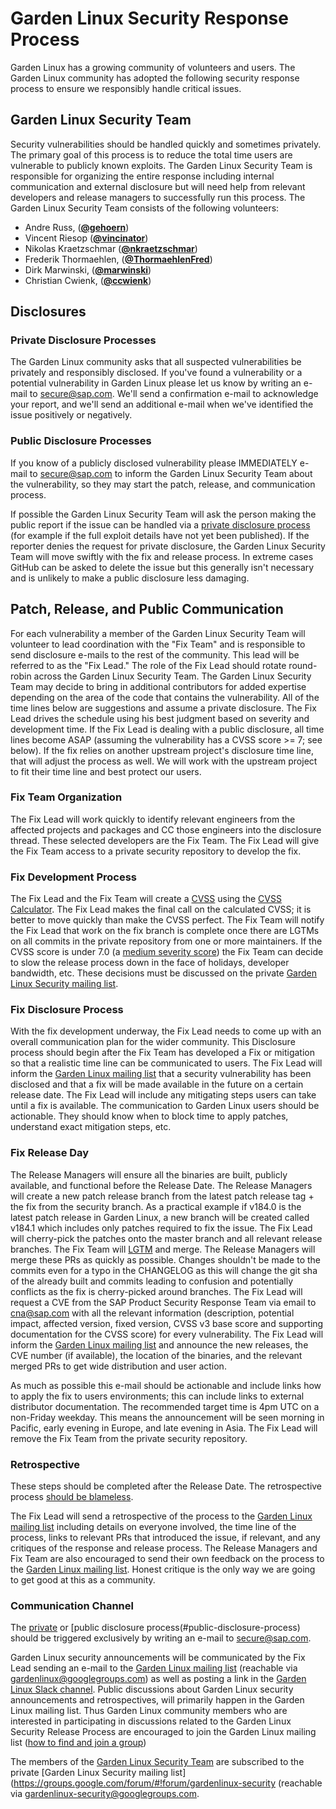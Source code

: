 # Garden Linux Security Response Process

Garden Linux has a growing community of volunteers and users. The Garden Linux
community has adopted the following security response process to ensure we
responsibly handle critical issues.

## Garden Linux Security Team

Security vulnerabilities should be handled quickly and sometimes privately. The
primary goal of this process is to reduce the total time users are vulnerable to
publicly known exploits. The Garden Linux Security Team is responsible for
organizing the entire response including internal communication and external
disclosure but will need help from relevant developers and release managers
to successfully run this process. The Garden Linux Security Team consists of the
following volunteers:

* Andre Russ, (**[@gehoern](https://github.com/gehoern)**)
* Vincent Riesop (**[@vincinator](https://github.com/vincinator/)**)
* Nikolas Kraetzschmar (**[@nkraetzschmar](https://github.com/nkraetzschmar/)**)
* Frederik Thormaehlen, (**[@ThormaehlenFred](https://github.com/ThormaehlenFred)**)
* Dirk Marwinski, (**[@marwinski](https://github.com/marwinski)**)
* Christian Cwienk, (**[@ccwienk](https://github.com/ccwienk)**)

## Disclosures

### Private Disclosure Processes

The Garden Linux community asks that all suspected vulnerabilities be privately and
responsibly disclosed. If you've found a vulnerability or a potential
vulnerability in Garden Linux please let us know by writing an e-mail to
[secure@sap.com](mailto:secure@sap.com). We'll send a confirmation e-mail to
acknowledge your report, and we'll send an additional e-mail when we've
identified the issue positively or negatively.

### Public Disclosure Processes

If you know of a publicly disclosed vulnerability please IMMEDIATELY e-mail to
[secure@sap.com](mailto:secure@sap.com) to inform the Garden Linux Security Team
about the vulnerability, so they may start the patch, release, and communication
process.

If possible the Garden Linux Security Team will ask the person making the public
report if the issue can be handled via a
[private disclosure process](#private-disclosure-process) (for example if the
full exploit details have not yet been published). If the reporter denies the
request for private disclosure, the Garden Linux Security Team will move swiftly
with the fix and release process. In extreme cases GitHub can be asked to
delete the issue but this generally isn't necessary and is unlikely to make
a public disclosure less damaging.

## Patch, Release, and Public Communication

For each vulnerability a member of the Garden Linux Security Team will
volunteer to lead coordination with the "Fix Team" and is responsible to send
disclosure e-mails to the rest of the community. This lead will be referred
to as the "Fix Lead." The role of the Fix Lead should rotate round-robin
across the Garden Linux Security Team. The Garden Linux Security Team may
decide to bring in additional contributors for added expertise depending on
the area of the code that contains the vulnerability. All of the time lines
below are suggestions and assume a private disclosure. The Fix Lead drives
the schedule using his best judgment based on severity and development time.
If the Fix Lead is dealing with a public disclosure, all time lines become
ASAP (assuming the vulnerability has a CVSS score >= 7; see below). If the
fix relies on another upstream project's disclosure time line, that will
adjust the process as well. We will work with the upstream project to fit
their time line and best protect our users.

### Fix Team Organization

The Fix Lead will work quickly to identify relevant engineers from the
affected projects and packages and CC those engineers into the disclosure
thread. These selected developers are the Fix Team.
The Fix Lead will give the Fix Team access to a private security repository
to develop the fix.

### Fix Development Process

The Fix Lead and the Fix Team will create a
[CVSS](https://www.first.org/cvss/specification-document) using the
[CVSS Calculator](https://www.first.org/cvss/calculator/3.0). The Fix Lead
makes the final call on the calculated CVSS; it is better to move quickly
than make the CVSS perfect.
The Fix Team will notify the Fix Lead that work on the fix branch is complete
once there are LGTMs on all commits in the private repository from one or more
maintainers.
If the CVSS score is under 7.0
(a [medium severity score](https://www.first.org/cvss/specification-document#i5))
the Fix Team can decide to slow the release process down in the face of holidays,
developer bandwidth, etc. These decisions must be discussed on the private
[Garden Linux Security mailing list](#communication-channel).

### Fix Disclosure Process

With the fix development underway, the Fix Lead needs to come up with an
overall communication plan for the wider community. This Disclosure process
should begin after the Fix Team has developed a Fix or mitigation so that a
realistic time line can be communicated to users. The Fix Lead will inform
the [Garden Linux mailing list](#communication-channel) that a security
vulnerability has been disclosed and that a fix will be made available in
the future on a certain release date. The Fix Lead will include any mitigating
steps users can take until a fix is available. The communication to
Garden Linux users should be actionable. They should know when to block
time to apply patches, understand exact mitigation steps, etc.

### Fix Release Day

The Release Managers will ensure all the binaries are built, publicly
available, and functional before the Release Date.
The Release Managers will create a new patch release branch from the latest
patch release tag + the fix from the security branch. As a practical example
if v184.0 is the latest patch release in Garden Linux, a new branch will be
created called v184.1 which includes only patches required to fix the issue.
The Fix Lead will cherry-pick the patches onto the master branch and all
relevant release branches. The Fix Team will
[LGTM](https://github.com/lgtmco/lgtm) and merge.
The Release Managers will merge these PRs as quickly as possible. Changes
shouldn't be made to the commits even for a typo in the CHANGELOG as this will
change the git sha of the already built and commits leading to confusion and
potentially conflicts as the fix is cherry-picked around branches.
The Fix Lead will request a CVE from the SAP Product Security Response Team
via email to [cna@sap.com](mailto:cna@sap.com) with all the relevant
information (description, potential impact, affected version, fixed version,
CVSS v3 base score and supporting documentation for the CVSS score) for every
vulnerability. The Fix Lead will inform the
[Garden Linux mailing list](#communication-channel) and announce the new
releases, the CVE number (if available), the location of the binaries, and
the relevant merged PRs to get wide distribution and user action.

As much as possible this e-mail should be actionable and include links how to
apply the fix to users environments; this can include links to external
distributor documentation. The recommended target time is 4pm UTC on a
non-Friday weekday. This means the announcement will be seen morning
in Pacific, early evening in Europe, and late evening in Asia.
The Fix Lead will remove the Fix Team from the private security repository.

### Retrospective

These steps should be completed after the Release Date. The retrospective
process
[should be blameless](https://landing.google.com/sre/book/chapters/postmortem-culture.html).

The Fix Lead will send a retrospective of the process to the
[Garden Linux mailing list](#communication-channel) including details on everyone
involved, the time line of the process, links to relevant PRs that introduced
the issue, if relevant, and any critiques of the response and release process.
The Release Managers and Fix Team are also encouraged to send their own
feedback on the process to the [Garden Linux mailing list](#communication-channel).
Honest critique is the only way we are going to get good at this as a community.


### Communication Channel

The [private](#private-disclosure-process) or
[public disclosure process(#public-disclosure-process) should be triggered
exclusively by writing an e-mail to [secure@sap.com](mailto:secure@sap.com).

Garden Linux security announcements will be communicated by the Fix Lead
sending an e-mail to the
[Garden Linux mailing list](https://groups.google.com/forum/#!forum/gardenlinux)
(reachable via [gardenlinux@googlegroups.com](mailto:gardenlinux@googlegroups.com))
as well as posting a link in the
[Garden Linux Slack channel](https://sap-ti.slack.com/archives/CV1SWRHR6).
Public discussions about Garden Linux security announcements and retrospectives,
will primarily happen in the Garden Linux mailing list. Thus Garden Linux community
members who are interested in participating in discussions related to the
Garden Linux Security Release Process are encouraged to join the Garden Linux mailing
list ([how to find and join a group](https://support.google.com/groups/answer/1067205?hl=en))

The members of the [Garden Linux Security Team](#gardenlinux-security-team) are
subscribed to the private
[Garden Linux Security mailing list](https://groups.google.com/forum/#!forum/gardenlinux-security
(reachable via [gardenlinux-security@googlegroups.com](mailto:gardenlinux-security@googlegroups.com).
